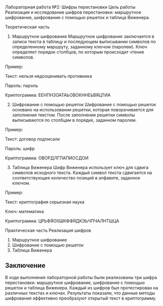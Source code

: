 Лабораторная работа №2: Шифры перестановки
Цель работы
Реализация и исследование шифров перестановки: маршрутное шифрование, шифрование с помощью решеток и таблица Виженера.

Теоретическая часть
1. Маршрутное шифрование
Маршрутное шифрование заключается в записи текста в таблицу и последующем выписывании символов по определенному маршруту, заданному ключом (паролем). Ключ определяет порядок столбцов, по которым происходит чтение символов.

Пример:

Текст: нельзя недооценивать противника

Пароль: пароль

Криптограмма: ЕЕНПНЗОАТАЬОВОКННЕЬВЯЦТИА

2. Шифрование с помощью решеток
Шифрование с помощью решеток основано на использовании решетки, которая поворачивается для заполнения текстом. После заполнения решетки символы выписываются по столбцам в порядке, заданном паролем.

Пример:

Текст: договор подписали

Пароль: шифр

Криптограмма: ОВОРДЛГПАПИОСДОИ

3. Таблица Виженера
Шифр Виженера использует ключ для сдвига символов исходного текста. Каждый символ текста сдвигается на соответствующее количество позиций в алфавите, заданное ключом.

Пример:

Текст: криптография серьезная наука

Ключ: математика

Криптограмма: ЦРЬФЯОХШКФФЯДКЭЬЧПЧАЛНТШЦА

Практическая часть
Реализация шифров
1. Маршрутное шифрование
2. Шифрование с помощью решеток
3. Таблица Виженера

## Заключение
В ходе выполнения лабораторной работы были реализованы три шифра перестановки: маршрутное шифрование, шифрование с помощью решеток и таблица Виженера. Каждый из шифров был протестирован на различных текстах и ключах. 
Результаты показали, что данные методы шифрования эффективно преобразуют открытый текст в криптограмму.
